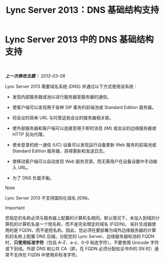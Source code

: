 ﻿---
title: Lync Server 2013：DNS 基础结构支持
TOCTitle: 域名系统 (DNS) 基础结构支持
ms:assetid: 37777c16-94ce-436d-b517-bcf53a564513
ms:mtpsurl: https://technet.microsoft.com/zh-cn/library/Gg425850(v=OCS.15)
ms:contentKeyID: 49312493
ms.date: 05/19/2016
mtps_version: v=OCS.15
ms.translationtype: HT
---

# Lync Server 2013 中的 DNS 基础结构支持

 

_**上一次修改主题：** 2013-03-08_

Lync Server 2013 需要域名系统 (DNS) 并通过以下方式使用该系统：

  - 发现内部服务器或池以进行服务器至服务器的通信。

  - 使客户端可以发现用于各种 SIP 事务的前端池或 Standard Edition 服务器。

  - 将会议的简单 URL 与托管这些会议的服务器相关联。

  - 使外部服务器和客户端可以连接至用于即时消息 (IM) 或会议的边缘服务器或 HTTP 反向代理。

  - 使未登录的统一通信 (UC) 设备可以发现运行设备更新 Web 服务的前端池或 Standard Edition 服务器，获得更新和发送日志。

  - 使移动客户端可以自动发现 Web 服务资源，而无需用户在设备设置中手动输入 URL。

  - 为了 DNS 负载平衡。

> [!NOTE]  
> Lync Server 2013 不支持国际化域名 (IDN)。



> [!IMPORTANT]
> 您指定的名称必须与服务器上配置的计算机名相同。默认情况下，未加入到域的计算机的计算机名是一个短名称，而不是完全限定的域名 (FQDN)。 拓扑生成器使用的是 FQDN，而不是短名称。因此，您必须在要部署为域外边缘服务器的计算机的名称上配置 DNS 后缀。分配您的 Lync Server、边缘服务器和池的 FQDN 时，<strong>只使用标准字符</strong>（包括 A–Z、a–z、0–9 和连字符）。不要使用 Unicode 字符或下划线。外部 DNS 和公共 CA（即，在 FQDN 必须分配给证书中的 SN 时）通常不支持在 FQDN 中使用非标准字符。

